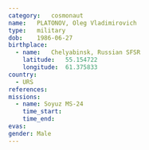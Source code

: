 ```yaml
---
category:	cosmonaut
name:	PLATONOV, Oleg Vladimirovich
type:	military
dob:	1986-06-27
birthplace:
  - name:	Chelyabinsk, Russian SFSR
    latitude:	55.154722
    longitude:	61.375833
country:
  - URS
references:
missions:
  - name: Soyuz MS-24
    time_start:
    time_end:
evas:
gender:	Male
---
```


